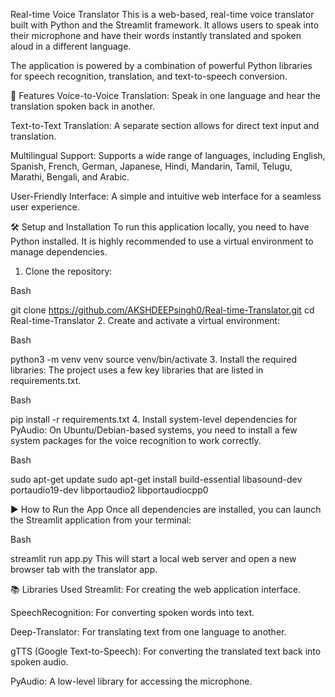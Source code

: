 Real-time Voice Translator
This is a web-based, real-time voice translator built with Python and the Streamlit framework. It allows users to speak into their microphone and have their words instantly translated and spoken aloud in a different language.

The application is powered by a combination of powerful Python libraries for speech recognition, translation, and text-to-speech conversion.





🚀 Features
Voice-to-Voice Translation: Speak in one language and hear the translation spoken back in another.

Text-to-Text Translation: A separate section allows for direct text input and translation.

Multilingual Support: Supports a wide range of languages, including English, Spanish, French, German, Japanese, Hindi, Mandarin, Tamil, Telugu, Marathi, Bengali, and Arabic.

User-Friendly Interface: A simple and intuitive web interface for a seamless user experience.



🛠️ Setup and Installation
To run this application locally, you need to have Python installed. It is highly recommended to use a virtual environment to manage dependencies.

1. Clone the repository:

Bash

git clone https://github.com/AKSHDEEPsingh0/Real-time-Translator.git
cd Real-time-Translator
2. Create and activate a virtual environment:

Bash

python3 -m venv venv
source venv/bin/activate
3. Install the required libraries:
The project uses a few key libraries that are listed in requirements.txt.

Bash

pip install -r requirements.txt
4. Install system-level dependencies for PyAudio:
On Ubuntu/Debian-based systems, you need to install a few system packages for the voice recognition to work correctly.

Bash

sudo apt-get update
sudo apt-get install build-essential libasound-dev portaudio19-dev libportaudio2 libportaudiocpp0


▶️ How to Run the App
Once all dependencies are installed, you can launch the Streamlit application from your terminal:

Bash

streamlit run app.py
This will start a local web server and open a new browser tab with the translator app.



📚 Libraries Used
Streamlit: For creating the web application interface.

SpeechRecognition: For converting spoken words into text.

Deep-Translator: For translating text from one language to another.

gTTS (Google Text-to-Speech): For converting the translated text back into spoken audio.

PyAudio: A low-level library for accessing the microphone.

